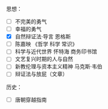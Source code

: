 思想：
- [ ] 不完美的勇气
- [ ] 幸福的勇气
- [x] 自然辩证法·导言 恩格斯
- [ ] 陈嘉映 《哲学 科学 常识》
- [ ] 科学与近代世界 怀特海 商务印书馆
- [ ] 文艺复兴时期的人与自然
- [ ] 新教伦理与资本主义精神 马克斯·韦伯
- [ ] 辩证法与放屁（文章）

历史：
- [ ] 唐朝穿越指南